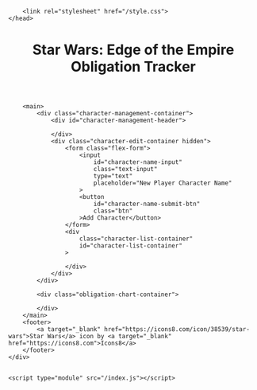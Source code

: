 <!DOCTYPE html>
<html lang="en">
    <head>
        <title>Star Wars Edge of the Empire Obligation Tracker</title>
        <link rel="icon" type="image/png" href="/icons/icons8-star-wars-50.png">
        <meta name="viewport" content="width=device-width, initial-scale=1, maximum-scale=1.0" />

        <link rel="stylesheet" href="/style.css">
    </head>

<body>
    <div class="app-container">
        <header>
            <h1>Star Wars: Edge of the Empire Obligation Tracker</h1>
        </header>

        <main>
            <div class="character-management-container">
                <div id="character-management-header">
                    
                </div>
                <div class="character-edit-container hidden">
                    <form class="flex-form">
                        <input 
                            id="character-name-input"
                            class="text-input"
                            type="text"
                            placeholder="New Player Character Name"
                        >
                        <button
                            id="character-name-submit-btn"
                            class="btn"
                        >Add Character</button>
                    </form>
                    <div 
                        class="character-list-container"
                        id="character-list-container"
                    >

                    </div>
                </div>
            </div>

            <div class="obligation-chart-container">

            </div>
        </main>
        <footer>
            <a target="_blank" href="https://icons8.com/icon/38539/star-wars">Star Wars</a> icon by <a target="_blank" href="https://icons8.com">Icons8</a>
        </footer>
    </div>


    <script type="module" src="/index.js"></script>
</body>
</html>